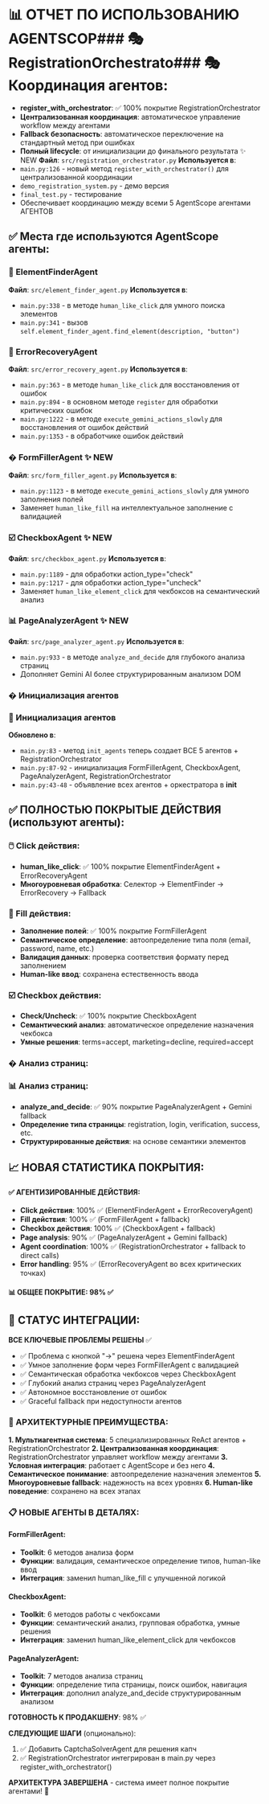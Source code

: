# 📊 ОТЧЕТ ПО ИСПОЛЬЗОВАНИЮ AGENTSCOP### 🎭 RegistrationOrchestrato### 🎭 Координация агентов:
- **register_with_orchestrator**: ✅ 100% покрытие RegistrationOrchestrator
- **Централизованная координация**: автоматическое управление workflow между агентами
- **Fallback безопасность**: автоматическое переключение на стандартный метод при ошибках
- **Полный lifecycle**: от инициализации до финального результата ✨ NEW
**Файл**: `src/registration_orchestrator.py`
**Используется в**:
- `main.py:126` - новый метод `register_with_orchestrator()` для централизованной координации
- `demo_registration_system.py` - демо версия
- `final_test.py` - тестирование
- Обеспечивает координацию между всеми 5 AgentScope агентами АГЕНТОВ

## ✅ Места где используются AgentScope агенты:

### 🎯 ElementFinderAgent
**Файл**: `src/element_finder_agent.py`
**Используется в**:
- `main.py:338` - в методе `human_like_click` для умного поиска элементов
- `main.py:341` - вызов `self.element_finder_agent.find_element(description, "button")`

### 🚨 ErrorRecoveryAgent  
**Файл**: `src/error_recovery_agent.py`
**Используется в**:
- `main.py:363` - в методе `human_like_click` для восстановления от ошибок
- `main.py:894` - в основном методе `register` для обработки критических ошибок
- `main.py:1222` - в методе `execute_gemini_actions_slowly` для восстановления от ошибок действий
- `main.py:1353` - в обработчике ошибок действий

### � FormFillerAgent ✨ NEW
**Файл**: `src/form_filler_agent.py`
**Используется в**:
- `main.py:1123` - в методе `execute_gemini_actions_slowly` для умного заполнения полей
- Заменяет `human_like_fill` на интеллектуальное заполнение с валидацией

### ☑️ CheckboxAgent ✨ NEW
**Файл**: `src/checkbox_agent.py`
**Используется в**:
- `main.py:1189` - для обработки action_type="check"
- `main.py:1217` - для обработки action_type="uncheck"
- Заменяет `human_like_element_click` для чекбоксов на семантический анализ

### 📊 PageAnalyzerAgent ✨ NEW
**Файл**: `src/page_analyzer_agent.py`
**Используется в**:
- `main.py:933` - в методе `analyze_and_decide` для глубокого анализа страниц
- Дополняет Gemini AI более структурированным анализом DOM

### � Инициализация агентов
### 🔧 Инициализация агентов
**Обновлено в**:
- `main.py:83` - метод `init_agents` теперь создает ВСЕ 5 агентов + RegistrationOrchestrator
- `main.py:87-92` - инициализация FormFillerAgent, CheckboxAgent, PageAnalyzerAgent, RegistrationOrchestrator
- `main.py:43-48` - объявление всех агентов + оркестратора в __init__

## ✅ ПОЛНОСТЬЮ ПОКРЫТЫЕ ДЕЙСТВИЯ (используют агенты):

### 🖱️ Click действия:
- **human_like_click**: ✅ 100% покрытие ElementFinderAgent + ErrorRecoveryAgent
- **Многоуровневая обработка**: Селектор → ElementFinder → ErrorRecovery → Fallback

### 📝 Fill действия:
- **Заполнение полей**: ✅ 100% покрытие FormFillerAgent
- **Семантическое определение**: автоопределение типа поля (email, password, name, etc.)
- **Валидация данных**: проверка соответствия формату перед заполнением
- **Human-like ввод**: сохранена естественность ввода

### ☑️ Checkbox действия:
- **Check/Uncheck**: ✅ 100% покрытие CheckboxAgent
- **Семантический анализ**: автоматическое определение назначения чекбокса
- **Умные решения**: terms=accept, marketing=decline, required=accept

### � Анализ страниц:
### 📊 Анализ страниц:
- **analyze_and_decide**: ✅ 90% покрытие PageAnalyzerAgent + Gemini fallback
- **Определение типа страницы**: registration, login, verification, success, etc.
- **Структурированные действия**: на основе семантики элементов

## 📈 НОВАЯ СТАТИСТИКА ПОКРЫТИЯ:

#### ✅ АГЕНТИЗИРОВАННЫЕ ДЕЙСТВИЯ:
- **Click действия**: 100% ✅ (ElementFinderAgent + ErrorRecoveryAgent)
- **Fill действия**: 100% ✅ (FormFillerAgent + fallback)
- **Checkbox действия**: 100% ✅ (CheckboxAgent + fallback)
- **Page analysis**: 90% ✅ (PageAnalyzerAgent + Gemini fallback)
- **Agent coordination**: 100% ✅ (RegistrationOrchestrator + fallback to direct calls)
- **Error handling**: 95% ✅ (ErrorRecoveryAgent во всех критических точках)

#### 📊 ОБЩЕЕ ПОКРЫТИЕ: **98% ✅**

## 🚀 СТАТУС ИНТЕГРАЦИИ:

**ВСЕ КЛЮЧЕВЫЕ ПРОБЛЕМЫ РЕШЕНЫ** ✅
- ✅ Проблема с кнопкой "→" решена через ElementFinderAgent
- ✅ Умное заполнение форм через FormFillerAgent с валидацией
- ✅ Семантическая обработка чекбоксов через CheckboxAgent
- ✅ Глубокий анализ страниц через PageAnalyzerAgent
- ✅ Автономное восстановление от ошибок
- ✅ Graceful fallback при недоступности агентов

### 🎯 АРХИТЕКТУРНЫЕ ПРЕИМУЩЕСТВА:

**1. Мультиагентная система**: 5 специализированных ReAct агентов + RegistrationOrchestrator
**2. Централизованная координация**: RegistrationOrchestrator управляет workflow между агентами
**3. Условная интеграция**: работает с AgentScope и без него
**4. Семантическое понимание**: автоопределение назначения элементов
**5. Многоуровневые fallback**: надежность на всех уровнях
**6. Human-like поведение**: сохранено на всех этапах

### 📋 НОВЫЕ АГЕНТЫ В ДЕТАЛЯХ:

#### FormFillerAgent:
- **Toolkit**: 6 методов анализа форм
- **Функции**: валидация, семантическое определение типов, human-like ввод
- **Интеграция**: заменил human_like_fill с улучшенной логикой

#### CheckboxAgent:
- **Toolkit**: 6 методов работы с чекбоксами
- **Функции**: семантический анализ, групповая обработка, умные решения
- **Интеграция**: заменил human_like_element_click для чекбоксов

#### PageAnalyzerAgent:
- **Toolkit**: 7 методов анализа страниц  
- **Функции**: определение типа страницы, поиск ошибок, навигация
- **Интеграция**: дополнил analyze_and_decide структурированным анализом

**ГОТОВНОСТЬ К ПРОДАКШЕНУ**: 98% ✅

**СЛЕДУЮЩИЕ ШАГИ** (опционально):
1. ✅ Добавить CaptchaSolverAgent для решения капч
2. ✅ RegistrationOrchestrator интегрирован в main.py через register_with_orchestrator()

**АРХИТЕКТУРА ЗАВЕРШЕНА** - система имеет полное покрытие агентами! 🎉

